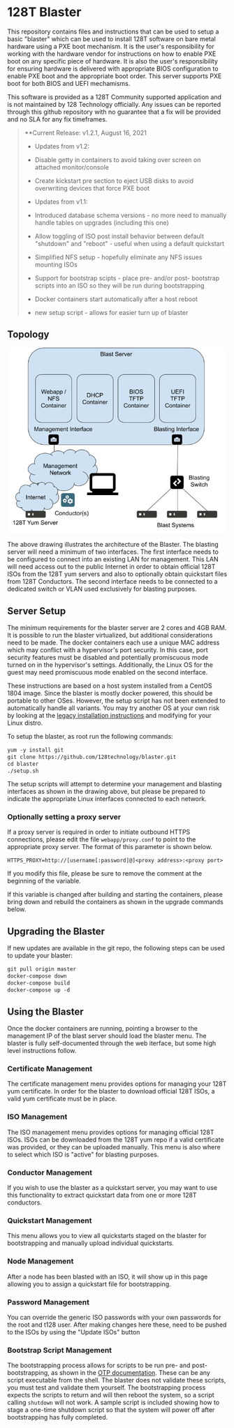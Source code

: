 # 128T Blaster #

This repository contains files and instructions that can be used to setup a basic "blaster" which can be used to install 128T software on bare metal hardware using a PXE boot mechanism.  It is the user's responsibility for working with the hardware vendor for instructions on how to enable PXE boot on any specific piece of hardware.  It is also the user's responsibility for ensuring hardware is delivered with appropriate BIOS configuration to enable PXE boot and the appropriate boot order.  This server supports PXE boot for both BIOS and UEFI mechamisms.

This software is provided as a 128T Community supported application and is not maintained by 128 Technology officially.  Any issues can be reported through this github repository with no guarantee that a fix will be provided and no SLA for any fix timeframes.

> **Current Release: v1.2.1, August 16, 2021
> * Updates from v1.2:
> * Disable getty in containers to avoid taking over screen on attached monitor/console
> * Create kickstart pre section to eject USB disks to avoid overwriting devices that force PXE boot
> 
> * Updates from v1.1:
> * Introduced database schema versions - no more need to manually handle tables on upgrades (including this one)
> * Allow toggling of ISO post install behavior between default "shutdown" and "reboot" - useful when using a default quickstart
> * Simplified NFS setup - hopefully eliminate any NFS issues mounting ISOs
> * Support for bootstrap scipts - place pre- and/or post- bootstrap scripts into an ISO so they will be run during bootstrapping
> * Docker containers start automatically after a host reboot
> * new setup script - allows for easier turn up of blaster
 
## Topology ##

![Blasting Architecture](./Blaster.png)

The above drawing illustrates the architecture of the Blaster.  The blasting server will need a minimum of two interfaces.  The first interface needs to be configured to connect into an existing LAN for management.  This LAN will need access out to the public Internet in order to obtain official 128T ISOs from the 128T yum servers and also to optionally obtain quickstart files from 128T Conductors.  The second interface needs to be connected to a dedicated switch or VLAN used exclusively for blasting purposes.

## Server Setup ##
The minimum requirements for the blaster server are 2 cores and 4GB RAM.  It is possible to run the blaster virtualized, but additional considerations need to be made.  The docker containers each use a unique MAC address which may conflict with a hypervisor's port security.  In this case, port security features must be disabled and potentially promiscuous mode turned on in the hypervisor's settings.  Additionally, the Linux OS for the guest may need promiscuous mode enabled on the second interface.

These instructions are based on a host system installed from a CentOS 1804 image. Since the blaster is mostly docker powered, this should be portable to other OSes. However, the setup script has not been extended to automatically handle all variants. You may try another OS at your own risk by looking at the [legacy installation instructions](docs/INSTALL.md) and modifying for your Linux distro.

To setup the blaster, as root run the following commands:
```
yum -y install git
git clone https://github.com/128technology/blaster.git
cd blaster
./setup.sh
```

The setup scripts will attempt to determine your management and blasting interfaces as shown in the drawing above, but please be prepared to indicate the appropriate Linux interfaces connected to each network.

### Optionally setting a proxy server ###
If a proxy server is required in order to initiate outbound HTTPS connections, please edit the file `webapp/proxy.conf` to point to the appropriate proxy server. The format of this parameter is shown below.
```
HTTPS_PROXY=http://[username[:password]@]<proxy address>:<proxy port>
```
If you modify this file, please be sure to remove the comment at the beginning of the variable.

If this variable is changed after building and starting the containers, please bring down and rebuild the containers as shown in the upgrade commands below.

## Upgrading the Blaster ##
If new updates are available in the git repo, the following steps can be used to update your blaster:
```
git pull origin master
docker-compose down
docker-compose build
docker-compose up -d
```

## Using the Blaster ##
Once the docker containers are running, pointing a browser to the management IP of the blast server should load the blaster menu. The blaster is fully self-documented through the web iterface, but some high level instructions follow.

### Certificate Management ###
The certificate management menu provides options for managing your 128T yum certificate.  In order for the blaster to download official 128T ISOs, a valid yum certificate must be in place.

### ISO Management ###
The ISO management menu provides options for managing official 128T ISOs. ISOs can be downloaded from the 128T yum repo if a valid certificate was provided, or they can be uploaded manually. This menu is also where to select which ISO is "active" for blasting purposes.

### Conductor Management ###
If you wish to use the blaster as a quickstart server, you may want to use this functionality to extract quickstart data from one or more 128T conductors.

### Quickstart Management ###
This menu allows you to view all quickstarts staged on the blaster for bootstrapping and manually upload individual quickstarts.

### Node Management ###
After a node has been blasted with an ISO, it will show up in this page allowing you to assign a quickstart file for bootstrapping.

### Password Management ###
You can override the generic ISO passwords with your own passwords for the root and t128 user. After making changes here these, need to be pushed to the ISOs by using the "Update ISOs" button

### Bootstrap Script Management ###
The bootstrapping process allows for scripts to be run pre- and post- bootstrapping, as shown in the [OTP documentation](https://docs.128technology.com/docs/intro_otp_iso_install/#scriptlets). These can be any script executable from the shell. The blaster does not validate these scripts, you must test and validate them yourself. The bootstrapping process expects the scripts to return and will then reboot the system, so a script calling `shutdown` will not work. A sample script is included showing how to stage a one-time shutdown script so that the system will power off after bootstrapping has fully completed.
